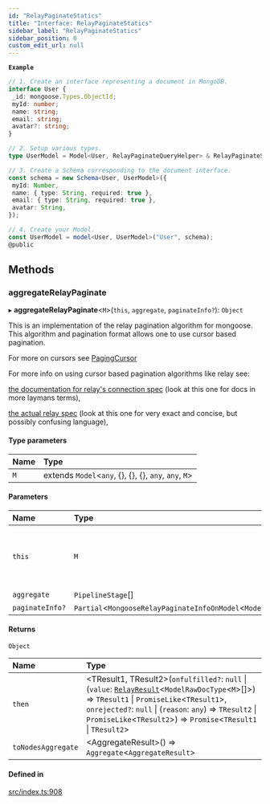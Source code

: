 ```yaml
---
id: "RelayPaginateStatics"
title: "Interface: RelayPaginateStatics"
sidebar_label: "RelayPaginateStatics"
sidebar_position: 0
custom_edit_url: null
---
```


**`Example`**

```ts
// 1. Create an interface representing a document in MongoDB.
interface User {
 _id: mongoose.Types.ObjectId;
 myId: number;
 name: string;
 email: string;
 avatar?: string;
}

// 2. Setup various types.
type UserModel = Model<User, RelayPaginateQueryHelper> & RelayPaginateStatics;

// 3. Create a Schema corresponding to the document interface.
const schema = new Schema<User, UserModel>({
 myId: Number,
 name: { type: String, required: true },
 email: { type: String, required: true },
 avatar: String,
});

// 4. Create your Model.
const UserModel = model<User, UserModel>("User", schema);
@public
```

## Methods

### aggregateRelayPaginate

▸ **aggregateRelayPaginate**\<`M`\>(`this`, `aggregate`, `paginateInfo?`): `Object`

This is an implementation of the relay pagination algorithm for mongoose. This algorithm and pagination format
allows one to use cursor based pagination.

For more on cursors see [PagingCursor](../modules.md#pagingcursor)

For more info on using cursor based pagination algorithms like relay see:

[the documentation for relay's connection spec](https://relay.dev/docs/guides/graphql-server-specification/) (look at this one for docs in more laymans terms),

[the actual relay spec](https://relay.dev/graphql/connections.htm) (look at this one for very exact and concise, but possibly confusing language),

#### Type parameters

| Name | Type |
| :------ | :------ |
| `M` | extends `Model`\<`any`, {}, {}, {}, `any`, `any`, `M`\> |

#### Parameters

| Name | Type | Description |
| :------ | :------ | :------ |
| `this` | `M` | the Model to add pagination through an aggregate to |
| `aggregate` | `PipelineStage`[] | - |
| `paginateInfo?` | `Partial`\<`MongooseRelayPaginateInfoOnModel`\<`ModelRawDocType`\<`M`\>\>\> | - |

#### Returns

`Object`

| Name | Type |
| :------ | :------ |
| `then` | \<TResult1, TResult2\>(`onfulfilled?`: ``null`` \| (`value`: [`RelayResult`](RelayResult.md)\<`ModelRawDocType`\<`M`\>[]\>) => `TResult1` \| `PromiseLike`\<`TResult1`\>, `onrejected?`: ``null`` \| (`reason`: `any`) => `TResult2` \| `PromiseLike`\<`TResult2`\>) => `Promise`\<`TResult1` \| `TResult2`\> |
| `toNodesAggregate` | \<AggregateResult\>() => `Aggregate`\<`AggregateResult`\> |

#### Defined in

[src/index.ts:908](https://github.com/johnsonjo4531/mongoose-relay-paginate/blob/b9e2a7f/src/index.ts#L908)
